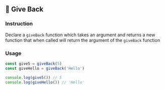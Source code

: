 ## 🌟 Give Back

### Instruction

Declare a `giveBack` function which takes an argument and returns a new function that when
called will return the argument of the `giveBack` function

### Usage

```js
const give5 = giveBack(5)
const giveHello = giveBack('Hello')

console.log(give5()) // 5
console.log(giveHello()) // 'Hello'
```
